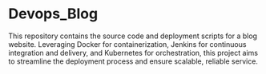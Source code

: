# Devops_Blog
This repository contains the source code and deployment scripts for a blog website. Leveraging Docker for containerization, Jenkins for continuous integration and delivery, and Kubernetes for orchestration, this project aims to streamline the deployment process and ensure scalable, reliable service.
